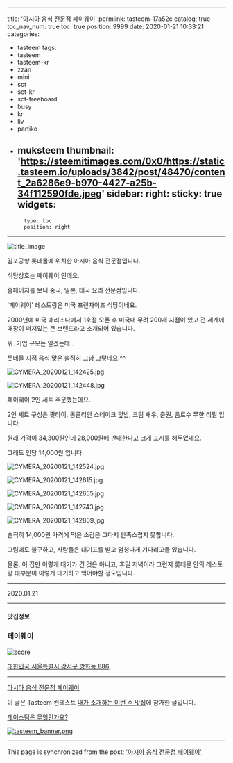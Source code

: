 
---
title: '아시아 음식 전문점 페이웨이'
permlink: tasteem-17a52c
catalog: true
toc_nav_num: true
toc: true
position: 9999
date: 2020-01-21 10:33:21
categories:
- tasteem
tags:
- tasteem
- tasteem-kr
- zzan
- mini
- sct
- sct-kr
- sct-freeboard
- busy
- kr
- liv
- partiko
- muksteem
thumbnail: 'https://steemitimages.com/0x0/https://static.tasteem.io/uploads/3842/post/48470/content_2a6286e9-b970-4427-a25b-34f112590fde.jpeg'
sidebar:
    right:
        sticky: true
widgets:
    -
        type: toc
        position: right
---


![title_image](https://steemitimages.com/0x0/https://static.tasteem.io/uploads/3842/post/48470/content_2a6286e9-b970-4427-a25b-34f112590fde.jpeg)

김포공항 롯데몰에 위치한 아시아 음식 전문점입니다.

식당상호는 페이웨이 인데요.

홈페이지를 보니 중국, 일본, 태국 요리 전문점입니다.

'페이웨이' 레스토랑은 미국 프렌차이즈 식당이네요.

2000년에 미국 애리조나에서 1호점 오픈 후 미국내 무려 200개 지점이 있고 전 세계에 매장이 퍼져있는 큰 브랜드라고 소개되어 있습니다.

뭐. 기업 규모는 알겠는데..

롯데몰 지점 음식 맛은 솔직히 그냥 그렇네요.^^

![CYMERA_20200121_142425.jpg](https://steemitimages.com/0x0/https://static.tasteem.io/uploads/image/image/245132/1ebecccb-ada2-4829-9650-99e08793271b.jpeg)

![CYMERA_20200121_142448.jpg](https://steemitimages.com/0x0/https://static.tasteem.io/uploads/image/image/245133/1ebecccb-ada2-4829-9650-99e08793271b.jpeg)

페이웨이 2인 세트 주문했는데요.

2인 세트 구성은 팟타이, 몽골리안 스테이크 덮밥, 크림 새우, 춘권, 음료수 무한 리필 입니다.

원래 가격이 34,300원인데 28,000원에 판매한다고 크게 표시를 해두었네요.

그래도 인당 14,000원 입니다.

![CYMERA_20200121_142524.jpg](https://steemitimages.com/0x0/https://static.tasteem.io/uploads/image/image/245134/1ebecccb-ada2-4829-9650-99e08793271b.jpeg)

![CYMERA_20200121_142615.jpg](https://steemitimages.com/0x0/https://static.tasteem.io/uploads/image/image/245135/1ebecccb-ada2-4829-9650-99e08793271b.jpeg)

![CYMERA_20200121_142655.jpg](https://steemitimages.com/0x0/https://static.tasteem.io/uploads/image/image/245136/1ebecccb-ada2-4829-9650-99e08793271b.jpeg)

![CYMERA_20200121_142743.jpg](https://steemitimages.com/0x0/https://static.tasteem.io/uploads/image/image/245137/1ebecccb-ada2-4829-9650-99e08793271b.jpeg)

![CYMERA_20200121_142809.jpg](https://steemitimages.com/0x0/https://static.tasteem.io/uploads/image/image/245138/1ebecccb-ada2-4829-9650-99e08793271b.jpeg)

솔직히 14,000원 가격에 먹은 소감은 그다지 만족스럽지 못합니다.

그럼에도 불구하고, 사람들은 대기표를 받고 엄청나게 기다리고들 있습니다.

물론, 이 집만 이렇게 대기가 긴 것은 아니고, 휴일 저녁이라 그런지 롯데몰 안의 레스토랑 대부분이 이렇게 대기하고 먹어야할 정도입니다.

---

2020.01.21

---

#### 맛집정보

### 페이웨이

![score](https://steemitimages.com/0x0/https://static.tasteem.io/images/steem/2Crowns.png)

[대한민국 서울특별시 강서구 방화동 886](https://kr.tasteem.io/post/48470#map)

---

[아시아 음식 전문점 페이웨이](https://kr.tasteem.io/post/48470)

이 글은 Tasteem 컨테스트
[내가 소개하는  이번 주 맛집](https://kr.tasteem.io/event/755)에 참가한 글입니다.

[테이스팀은 무엇인가요?](https://kr.tasteem.io/about)

[![tasteem_banner.png](https://steemitimages.com/0x0/https://static.tasteem.io/images/tasteem_banner_v3.png)](https://kr.tasteem.io)

- - -

This page is synchronized from the post: ['아시아 음식 전문점 페이웨이'](https://steemit.com/@lucky2015/tasteem-17a52c)
